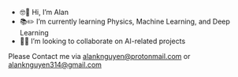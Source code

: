 - 🤓👋 Hi, I’m Alan
- 📚✏️ I’m currently learning Physics, Machine Learning, and Deep Learning
- 💞️🍻 I’m looking to collaborate on AI-related projects

Please Contact me via alanknguyen@protonmail.com or alanknguyen314@gmail.com
